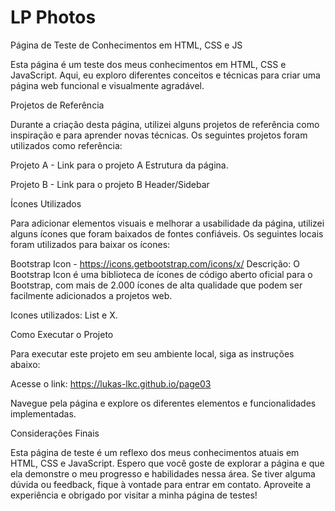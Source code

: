 # LP Photos
Página de Teste de Conhecimentos em HTML, CSS e JS

Esta página é um teste dos meus conhecimentos em HTML, CSS e JavaScript. Aqui, eu exploro diferentes conceitos e técnicas para criar uma página web funcional e visualmente agradável.

Projetos de Referência

Durante a criação desta página, utilizei alguns projetos de referência como inspiração e para aprender novas técnicas. Os seguintes projetos foram utilizados como referência:

Projeto A - Link para o projeto A
Estrutura da página.

Projeto B - Link para o projeto B
Header/Sidebar

Ícones Utilizados

Para adicionar elementos visuais e melhorar a usabilidade da página, utilizei alguns ícones que foram baixados de fontes confiáveis. Os seguintes locais foram utilizados para baixar os ícones:

Bootstrap Icon - https://icons.getbootstrap.com/icons/x/
Descrição: O Bootstrap Icon é uma biblioteca de ícones de código aberto oficial para o Bootstrap, com mais de 2.000 ícones de alta qualidade que podem ser facilmente adicionados a projetos web.

Icones utilizados: List e X.


Como Executar o Projeto

Para executar este projeto em seu ambiente local, siga as instruções abaixo:

Acesse o link: https://lukas-lkc.github.io/page03 

Navegue pela página e explore os diferentes elementos e funcionalidades implementadas.

Considerações Finais

Esta página de teste é um reflexo dos meus conhecimentos atuais em HTML, CSS e JavaScript. Espero que você goste de explorar a página e que ela demonstre o meu progresso e habilidades nessa área. Se tiver alguma dúvida ou feedback, fique à vontade para entrar em contato.
Aproveite a experiência e obrigado por visitar a minha página de testes!


